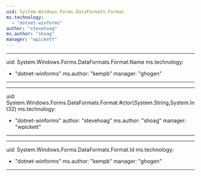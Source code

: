 ```yaml
---
uid: System.Windows.Forms.DataFormats.Format
ms.technology: 
  - "dotnet-winforms"
author: "stevehoag"
ms.author: "shoag"
manager: "wpickett"
---
```


---
uid: System.Windows.Forms.DataFormats.Format.Name
ms.technology: 
  - "dotnet-winforms"
ms.author: "kempb"
manager: "ghogen"
---

---
uid: System.Windows.Forms.DataFormats.Format.#ctor(System.String,System.Int32)
ms.technology: 
  - "dotnet-winforms"
author: "stevehoag"
ms.author: "shoag"
manager: "wpickett"
---

---
uid: System.Windows.Forms.DataFormats.Format.Id
ms.technology: 
  - "dotnet-winforms"
ms.author: "kempb"
manager: "ghogen"
---
